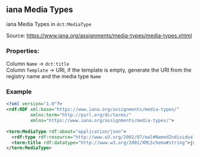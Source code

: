 ## iana Media Types
iana Media Types in `dct:MediaType` 

Source: https://www.iana.org/assignments/media-types/media-types.xhtml

### Properties:
Column `Name` -> `dct:title`<br>
Column `Template` -> URI, if the template is empty, generate the URI from the registry name and the media type `Name`

### Example

```xml
<?xml version="1.0"?>
<rdf:RDF xml:base="https://www.iana.org/assignments/media-types/"
         xmlns:term="http://purl.org/dc/terms/"
         xmlns="https://www.iana.org/assignments/media-types/">
         
<term:MediaType rdf:about="application/json">
  <rdf:type rdf:resource="http://www.w3.org/2002/07/owl#NamedIndividual"/>
  <term:title rdf:datatype="http://www.w3.org/2001/XMLSchema#string">json</term:title>
</term:MediaType>
```